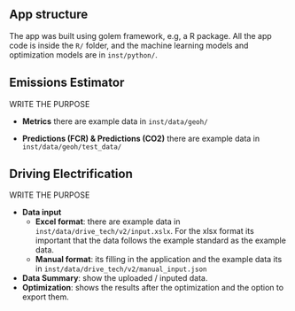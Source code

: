 ## App structure

The app was built using golem framework, e.g, a R package. All the app code is inside the `R/` folder, and the machine learning models and optimization models are in `inst/python/`.


## Emissions Estimator

WRITE THE PURPOSE

- **Metrics** there are example data in `inst/data/geoh/`

- **Predictions (FCR) & Predictions (CO2)** there are example data in `inst/data/geoh/test_data/`


## Driving Electrification 

WRITE THE PURPOSE

- **Data input** 
    - **Excel format**:  there are example data in `inst/data/drive_tech/v2/input.xslx`. For the xlsx format its important that the data follows the example standard as the example data. 
    - **Manual format**: its filling in the application and the example data its in `inst/data/drive_tech/v2/manual_input.json`
- **Data Summary**: show the uploaded / inputed data.
- **Optimization**: shows the results after the optimization and the option to export them.

